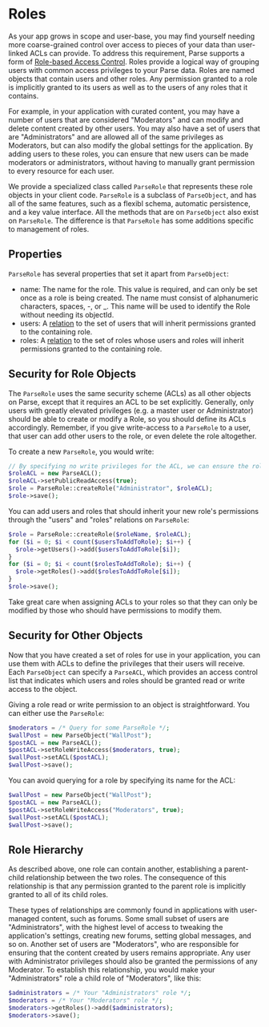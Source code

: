 # Roles

As your app grows in scope and user-base, you may find yourself needing more coarse-grained control over access to pieces of your data than user-linked ACLs can provide. To address this requirement, Parse supports a form of [Role-based Access Control](http://en.wikipedia.org/wiki/Role-based_access_control). Roles provide a logical way of grouping users with common access privileges to your Parse data. Roles are named objects that contain users and other roles. Any permission granted to a role is implicitly granted to its users as well as to the users of any roles that it contains.

For example, in your application with curated content, you may have a number of users that are considered "Moderators" and can modify and delete content created by other users.  You may also have a set of users that are "Administrators" and are allowed all of the same privileges as Moderators, but can also modify the global settings for the application. By adding users to these roles, you can ensure that new users can be made moderators or administrators, without having to manually grant permission to every resource for each user.

We provide a specialized class called `ParseRole` that represents these role objects in your client code. `ParseRole` is a subclass of `ParseObject`, and has all of the same features, such as a flexibl schema, automatic persistence, and a key value interface.  All the methods that are on `ParseObject` also  exist on `ParseRole`.  The difference is that `ParseRole` has some additions specific to management of roles.

## Properties

`ParseRole` has several properties that set it apart from `ParseObject`:

*   name: The name for the role.  This value is required, and can only be set once as a role is being created.  The name must consist of alphanumeric characters, spaces, -, or _.  This name will be used to identify the Role without needing its objectId.
*   users: A [relation](#objects-pointers) to the set of users that will inherit permissions granted to the containing role.
*   roles: A [relation](#objects-pointers) to the set of roles whose users and roles will inherit permissions granted to the containing role.

## Security for Role Objects

The `ParseRole` uses the same security scheme (ACLs) as all other objects on Parse, except that it requires an ACL to be set explicitly. Generally, only users with greatly elevated privileges (e.g. a master user or Administrator) should be able to create or modify a Role, so you should define its ACLs accordingly.  Remember, if you give write-access to a `ParseRole` to a user, that user can add other users to the role, or even delete the role altogether.

To create a new `ParseRole`, you would write:

```php
// By specifying no write privileges for the ACL, we can ensure the role cannot be altered.
$roleACL = new ParseACL();
$roleACL->setPublicReadAccess(true);
$role = ParseRole::createRole("Administrator", $roleACL);
$role->save();
```

You can add users and roles that should inherit your new role's permissions through the "users" and "roles" relations on `ParseRole`:

```php
$role = ParseRole::createRole($roleName, $roleACL);
for ($i = 0; $i < count($usersToAddToRole); $i++) {
  $role->getUsers()->add($usersToAddToRole[$i]);
}
for ($i = 0; $i < count($rolesToAddToRole); $i++) {
  $role->getRoles()->add($rolesToAddToRole[$i]);
}
$role->save();
```

Take great care when assigning ACLs to your roles so that they can only be modified by those who should have permissions to modify them.

## Security for Other Objects

Now that you have created a set of roles for use in your application, you can use them with ACLs to define the privileges that their users will receive. Each `ParseObject` can specify a `ParseACL`, which provides an access control list that indicates which users and roles should be granted read or write access to the object.

Giving a role read or write permission to an object is straightforward.  You can either use the `ParseRole`:

```php
$moderators = /* Query for some ParseRole */;
$wallPost = new ParseObject("WallPost");
$postACL = new ParseACL();
$postACL->setRoleWriteAccess($moderators, true);
$wallPost->setACL($postACL);
$wallPost->save();
```

You can avoid querying for a role by specifying its name for the ACL:

```php
$wallPost = new ParseObject("WallPost");
$postACL = new ParseACL();
$postACL->setRoleWriteAccess("Moderators", true);
$wallPost->setACL($postACL);
$wallPost->save();
```

## Role Hierarchy

As described above, one role can contain another, establishing a parent-child relationship between the two roles. The consequence of this relationship is that any permission granted to the parent role is implicitly granted to all of its child roles.

These types of relationships are commonly found in applications with user-managed content, such as forums. Some small subset of users are "Administrators", with the highest level of access to tweaking the application's settings, creating new forums, setting global messages, and so on. Another set of users are "Moderators", who are responsible for ensuring that the content created by users remains appropriate. Any user with Administrator privileges should also be granted the permissions of any Moderator. To establish this relationship, you would make your "Administrators" role a child role of "Moderators", like this:

```php
$administrators = /* Your "Administrators" role */;
$moderators = /* Your "Moderators" role */;
$moderators->getRoles()->add($administrators);
$moderators->save();
```
